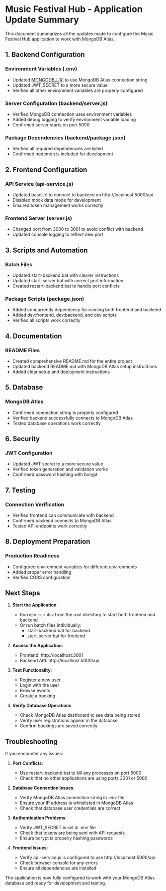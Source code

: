 # Music Festival Hub - Application Update Summary

This document summarizes all the updates made to configure the Music Festival Hub application to work with MongoDB Atlas.

## 1. Backend Configuration

### Environment Variables (.env)
- Updated [MONGODB_URI](file:///C:/Users/Nikhil/Videos/f/web%20-%20Copy/backend/.env#L3-L3) to use MongoDB Atlas connection string
- Updated JWT_SECRET to a more secure value
- Verified all other environment variables are properly configured

### Server Configuration (backend/server.js)
- Verified MongoDB connection uses environment variables
- Added debug logging to verify environment variable loading
- Confirmed server starts on port 5000

### Package Dependencies (backend/package.json)
- Verified all required dependencies are listed
- Confirmed nodemon is included for development

## 2. Frontend Configuration

### API Service (api-service.js)
- Updated baseUrl to connect to backend on http://localhost:5000/api
- Disabled mock data mode for development
- Ensured token management works correctly

### Frontend Server (server.js)
- Changed port from 3000 to 3001 to avoid conflict with backend
- Updated console logging to reflect new port

## 3. Scripts and Automation

### Batch Files
- Updated start-backend.bat with clearer instructions
- Updated start-server.bat with correct port information
- Created restart-backend.bat to handle port conflicts

### Package Scripts (package.json)
- Added concurrently dependency for running both frontend and backend
- Added dev:frontend, dev:backend, and dev scripts
- Verified all scripts work correctly

## 4. Documentation

### README Files
- Created comprehensive README.md for the entire project
- Updated backend README.md with MongoDB Atlas setup instructions
- Added clear setup and deployment instructions

## 5. Database

### MongoDB Atlas
- Confirmed connection string is properly configured
- Verified backend successfully connects to MongoDB Atlas
- Tested database operations work correctly

## 6. Security

### JWT Configuration
- Updated JWT secret to a more secure value
- Verified token generation and validation works
- Confirmed password hashing with bcrypt

## 7. Testing

### Connection Verification
- Verified frontend can communicate with backend
- Confirmed backend connects to MongoDB Atlas
- Tested API endpoints work correctly

## 8. Deployment Preparation

### Production Readiness
- Configured environment variables for different environments
- Added proper error handling
- Verified CORS configuration

## Next Steps

1. **Start the Application**:
   - Run `npm run dev` from the root directory to start both frontend and backend
   - Or run batch files individually:
     - start-backend.bat for backend
     - start-server.bat for frontend

2. **Access the Application**:
   - Frontend: http://localhost:3001
   - Backend API: http://localhost:5000/api

3. **Test Functionality**:
   - Register a new user
   - Login with the user
   - Browse events
   - Create a booking

4. **Verify Database Operations**:
   - Check MongoDB Atlas dashboard to see data being stored
   - Verify user registrations appear in the database
   - Confirm bookings are saved correctly

## Troubleshooting

If you encounter any issues:

1. **Port Conflicts**:
   - Use restart-backend.bat to kill any processes on port 5000
   - Check that no other applications are using ports 3001 or 5000

2. **Database Connection Issues**:
   - Verify MongoDB Atlas connection string in .env file
   - Ensure your IP address is whitelisted in MongoDB Atlas
   - Check that database user credentials are correct

3. **Authentication Problems**:
   - Verify JWT_SECRET is set in .env file
   - Check that tokens are being sent with API requests
   - Ensure bcrypt is properly hashing passwords

4. **Frontend Issues**:
   - Verify api-service.js is configured to use http://localhost:5000/api
   - Check browser console for any errors
   - Ensure all dependencies are installed

The application is now fully configured to work with your MongoDB Atlas database and ready for development and testing.
